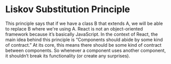 # Liskov Substitution Principle

This principle says that if we have a class B that extends A, we will be able to replace B where we're using A.
React is not an object-oriented framework because it’s basically JavaScript. In the context of React, 
the main idea behind this principle is “Components should abide by some kind of contract.”
At its core, this means there should be some kind of contract between components. 
So whenever a component uses another component, it shouldn’t break its functionality (or create any surprises).
